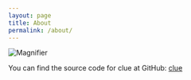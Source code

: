 ```yaml
---
layout: page
title: About
permalink: /about/
---
```

![Magnifier](https://raw.githubusercontent.com/jbloemendal/clue/gh-pages/tango_system_search.gif)

You can find the source code for clue at GitHub:
[clue](https://github.com/jbloemendal/clue)

